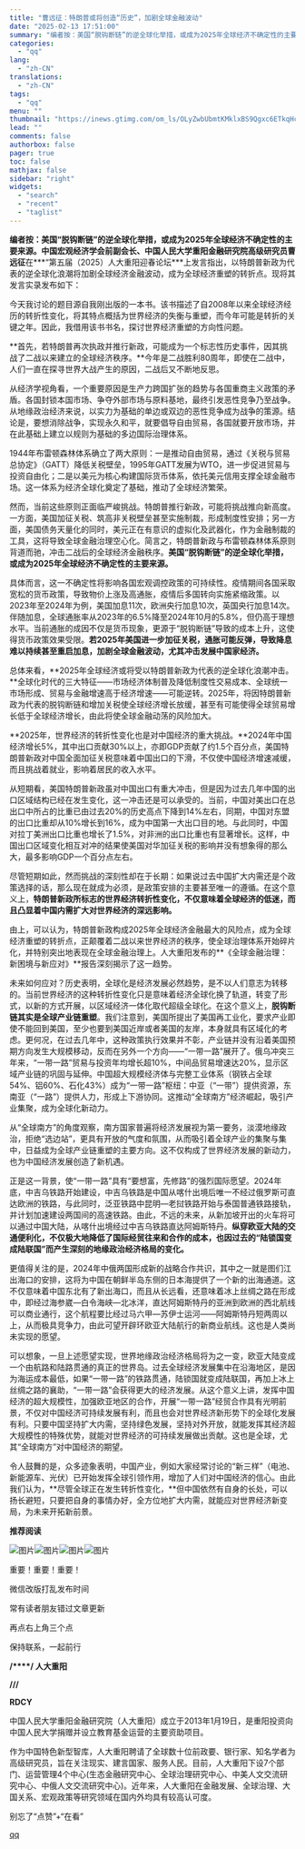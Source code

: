 ```yaml
---
title: "曹远征：特朗普或将创造“历史”，加剧全球金融波动"
date: "2025-02-13 17:51:00"
summary: "编者按：美国“脱钩断链”的逆全球化举措，或成为2025年全球经济不确定性的主要来源。中国宏观经济学会..."
categories:
  - "qq"
lang:
  - "zh-CN"
translations:
  - "zh-CN"
tags:
  - "qq"
menu: ""
thumbnail: "https://inews.gtimg.com/om_ls/OLyZwbUbmtKMklxBS9Qgxc6ETkqHcDBJtDigO3qCJxf_QAA_640360/0"
lead: ""
comments: false
authorbox: false
pager: true
toc: false
mathjax: false
sidebar: "right"
widgets:
  - "search"
  - "recent"
  - "taglist"
---
```


**编者按：**美国“脱钩断链”的逆全球化举措，或成为2025年全球经济不确定性的主要来源。中国宏观经济学会前副会长、中国人民大学重阳金融研究院高级研究员**曹远征**在***“第五届（2025）人大重阳迎春论坛***上发言指出，以特朗普新政为代表的逆全球化浪潮将加剧全球经济金融波动，成为全球经济重塑的转折点。现将其发言实录发布如下：

  


  


  


  


  


  


  


  


  


  


  


  


今天我讨论的题目源自我刚出版的一本书。该书描述了自2008年以来全球经济经历的转折性变化，将其特点概括为世界经济的失衡与重塑，而今年可能是转折的关键之年。因此，我借用该书书名，探讨世界经济重塑的方向性问题。

**首先，若特朗普再次执政并推行新政，可能成为一个标志性历史事件，因其挑战了二战以来建立的全球经济秩序。**今年是二战胜利80周年，即使在二战中，人们一直在探寻世界大战产生的原因，二战后又不断地反思。

从经济学视角看，一个重要原因是生产力跨国扩张的趋势与各国重商主义政策的矛盾。各国封锁本国市场、争夺外部市场与原料基地，最终引发恶性竞争乃至战争。从地缘政治经济来说，以实力为基础的单边或双边的恶性竞争成为战争的策源。结论是，要想消除战争，实现永久和平，就要倡导自由贸易，各国就要开放市场，并在此基础上建立以规则为基础的多边国际治理体系。

1944年布雷顿森林体系确立了两大原则：一是推动自由贸易，通过《关税与贸易总协定》（GATT）降低关税壁垒，1995年GATT发展为WTO，进一步促进贸易与投资自由化；二是以美元为核心构建国际货币体系，依托美元信用支撑全球金融市场。这一体系为经济全球化奠定了基础，推动了全球经济繁荣。

然而，当前这些原则正面临严峻挑战。特朗普推行新政，可能将挑战推向新高度。一方面，美国加征关税、筑高非关税壁垒甚至实施制裁，形成制度性安排；另一方面，美国债务天量化的同时，美元正在有意识的虚拟化及武器化，作为金融制裁的工具，这将导致全球金融治理空心化。简言之，特朗普新政与布雷顿森林体系原则背道而驰，冲击二战后的全球经济金融秩序。**美国“脱钩断链”的逆全球化举措，或成为2025年全球经济不确定性的主要来源。**

具体而言，这一不确定性将影响各国宏观调控政策的可持续性。疫情期间各国采取宽松的货币政策，导致物价上涨及高通胀，疫情后多国转向实施紧缩政策。以2023年至2024年为例，美国加息11次，欧洲央行加息10次，英国央行加息14次。伴随加息，全球通胀率从2023年的6.5%降至2024年10月的5.8%，但仍高于理想水平。当前通胀的成因不仅是货币现象，更源于“脱钩断链”导致的成本上升，这使得货币政策效果受限。**若2025年美国进一步加征关税，通胀可能反弹，导致降息难以持续甚至重启加息，加剧全球金融波动，尤其冲击发展中国家经济。**

总体来看，**2025年全球经济或将受以特朗普新政为代表的逆全球化浪潮冲击。**全球化时代的三大特征——市场经济体制普及降低制度性交易成本、全球统一市场形成、贸易与金融增速高于经济增速——可能逆转。2025年，将因特朗普新政为代表的脱钩断链和增加关税使全球经济增长放缓，甚至有可能使得全球贸易增长低于全球经济增长，由此将使全球金融动荡的风险加大。

**2025年，世界经济的转折性变化也是对中国经济的重大挑战。**2024年中国经济增长5%，其中出口贡献30%以上，亦即GDP贡献了约1.5个百分点，美国特朗普新政对中国全面加征关税意味着中国出口的下滑，不仅使中国经济增速减缓，而且挑战着就业，影响着居民的收入水平。

从短期看，美国特朗普新政虽对中国出口有重大冲击，但是因为过去几年中国的出口区域结构已经在发生变化，这一冲击还是可以承受的。当前，中国对美出口在总出口中所占的比重已由过去20%的历史高点下降到14%左右，同期，中国对东盟的出口比重却从10%增长到16%，成为中国第一大出口目的地。与此同时，中国对拉丁美洲出口比重也增长了1.5%，对非洲的出口比重也有显著增长。这样，中国出口区域变化相互对冲的结果使美国对华加征关税的影响并没有想象得的那么大，最多影响GDP一个百分点左右。

尽管短期如此，然而挑战的深刻性却在于长期：如果说过去中国扩大内需还是个政策选择的话，那么现在就成为必须，是政策安排的主要甚至唯一的遵循。在这个意义上，**特朗普新政所标志的世界经济转折性变化，不仅意味着全球经济的低迷，而且凸显着中国内需扩大对世界经济的深远影响。**

由上，可以认为，特朗普新政构成2025年全球经济金融最大的风险点，成为全球经济重塑的转折点，正颠覆着二战以来世界经济的秩序，使全球治理体系开始碎片化，并特别突出地表现在全球金融治理上。人大重阳发布的**《全球金融治理：新困境与新应对》**报告深刻揭示了这一趋势。

未来如何应对？历史表明，全球化是经济发展必然趋势，是不以人们意志为转移的。当前世界经济的这种转折性变化只是意味着经济全球化换了轨道，转变了形式，以新的方式开展，以区域经济一体化取代超级全球化。在这个意义上，**脱钩断链其实是全球产业链重塑**。我们注意到，美国所提出了美国再工业化，要求产业即使不能回到美国，至少也要到美国近岸或者美国的友岸，本身就具有区域化的考虑。更何况，在过去几年中，这种政策执行效果并不彰，产业链并没有沿着美国预期方向发生大规模移动，反而在另外一个方向——“一带一路”展开了。俄乌冲突三年来，“一带一路”贸易与投资年均增长超10%，中间品贸易增速达20%，显示区域产业链的巩固与延伸。中国超大规模经济体与完整工业体系（钢铁占全球54%、铝60%、石化43%）成为“一带一路”枢纽：中亚（“一带”）提供资源，东南亚（“一路”）提供人力，形成上下游协同。这推动“全球南方”经济崛起，吸引产业集聚，成为全球化新动力。

从“全球南方”的角度观察，南方国家普遍将经济发展视为第一要务，淡漠地缘政治，拒绝“选边站”，更具有开放的气度和氛围，从而吸引着全球产业的集聚与集中，日益成为全球产业链重塑的主要方向。这不仅构成了世界经济发展的新动力，也为中国经济发展创造了新机遇。

正是这一背景，使“一带一路”具有“要想富，先修路”的强烈国际愿望。2024年底，中吉乌铁路开始建设，中吉乌铁路是中国从喀什出境后唯一不经过俄罗斯可直达欧洲的铁路，与此同时，泛亚铁路中昆明—老挝铁路开始与泰国普通铁路接轨，并计划加速建设两国间的高速铁路。由此，不远的未来，从新加坡开出的火车将可以通过中国大陆，从喀什出境经过中吉乌铁路直达阿姆斯特丹。**纵穿欧亚大陆的交通便利化，不仅极大地降低了国际经贸往来和合作的成本，也因过去的“陆锁国变成陆联国”而产生深刻的地缘政治经济格局的变化。**

更值得关注的是，2024年中俄两国形成新的战略合作共识，其中之一就是图们江出海口的安排，这将为中国在朝鲜半岛东侧的日本海提供了一个新的出海通道。这不仅意味着中国东北有了新出海口，而且从长远看，还意味着冰上丝绸之路在形成中，即经过海参崴—白令海峡—北冰洋，直达阿姆斯特丹的亚洲到欧洲的西北航线可以商业通行，这个航程要比经过马六甲—苏伊士运河——阿姆斯特丹短两周以上，从而极具竞争力，由此可望开辟环欧亚大陆航行的新商业航线。这也是人类尚未实现的愿望。  


可以想象，一旦上述愿望实现，世界地缘政治经济格局将为之一变，欧亚大陆变成一个由航路和陆路贯通的真正的世界岛。过去全球经济发展集中在沿海地区，是因为海运成本最低，如果“一带一路”的铁路贯通，陆锁国就变成陆联国，再加上冰上丝绸之路的襄助，“一带一路”会获得更大的经济发展。从这个意义上讲，发挥中国经济的超大规模性，加强欧亚地区的合作，开展“一带一路”经贸合作具有光明前景，不仅对中国经济可持续发展有利，而且也会对世界经济新形势下的全球化发展有利。只要中国坚持扩大内需，坚持绿色发展，坚持对外开放，就能发挥其经济超大规模性的特殊优势，就能对世界经济的可持续发展做出贡献。这也是全球，尤其“全球南方”对中国经济的期望。

令人鼓舞的是，众多迹象表明，中国产业，例如大家经常讨论的“新三样”（电池、新能源车、光伏）已开始发挥全球引领作用，增加了人们对中国经济的信心。由此我们认为，**尽管全球正在发生转折性变化，**但中国依然有自身的长处，可以扬长避短，只要把自身的事情办好，全方位地扩大内需，就能应对世界经济新变局，为未来开拓新前景。

**推荐阅读**

![图片](https://inews.gtimg.com/om_bt/ODmAd3xYPcaNp8_nP3vjQuEx60ltZe-qQuL43otI6TsdQAA/641)![图片](https://inews.gtimg.com/om_bt/OgoMSDVHqWpjSHke37MbmeZmNPf2Gkll7drj61FkSd_E0AA/641)![图片](https://inews.gtimg.com/om_bt/OzG4rptkYOBXn3lpDxtBt-wm64OIYg-lg10GnzNbK0xYoAA/641)![图片](https://inews.gtimg.com/om_bt/ON_NJ0_ARpA_TjHnlf8JCEWWDOsGYolC_-0WsxxNpU4v0AA/641)

重要！重要！重要！

微信改版打乱发布时间

常有读者朋友错过文章更新

再点右上角三个点

保持联系，一起前行

**/****/ 人大重阳**

**///**

**RDCY**

中国人民大学重阳金融研究院（人大重阳）成立于2013年1月19日，是重阳投资向中国人民大学捐赠并设立教育基金运营的主要资助项目。

  


作为中国特色新型智库，人大重阳聘请了全球数十位前政要、银行家、知名学者为高级研究员，旨在关注现实、建言国家、服务人民。目前，人大重阳下设7个部门、运营管理4个中心(生态金融研究中心、全球治理研究中心、中美人文交流研究中心、中俄人文交流研究中心)。近年来，人大重阳在金融发展、全球治理、大国关系、宏观政策等研究领域在国内外均具有较高认可度。

别忘了“点赞”+“在看”

[qq](https://new.qq.com/rain/a/20250213A06XY600)
